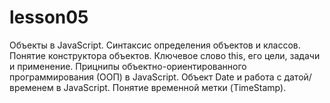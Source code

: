 # lesson05
Объекты в JavaScript. Синтаксис определения объектов и классов. Понятие конструктора объектов. Ключевое слово this, его цели, задачи и применение. Прицнипы объектно-ориентированного программирования (ООП) в JavaScript. Объект Date и работа с датой/временем в JavaScript. Понятие временной метки (TimeStamp). 
